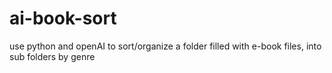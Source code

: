 # ai-book-sort
use python and openAI to sort/organize a folder filled with e-book files, into sub folders by genre
